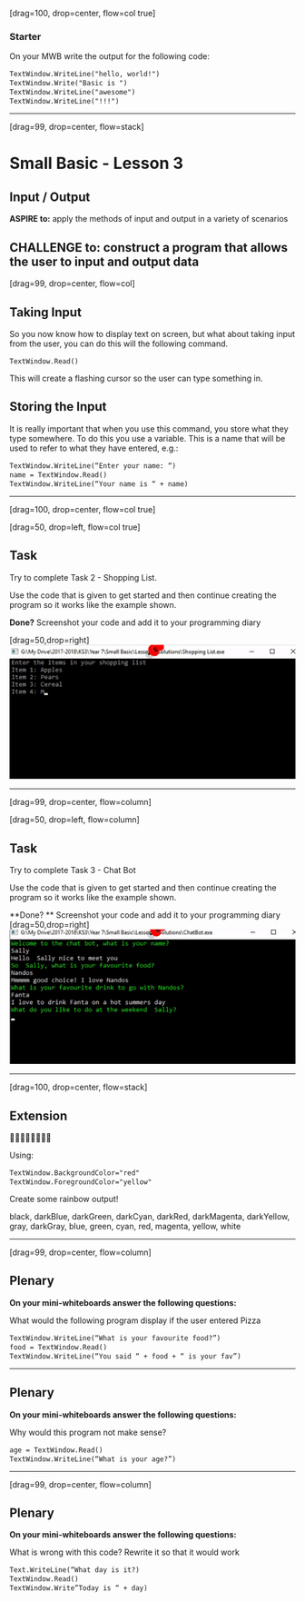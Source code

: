 [drag=100, drop=center, flow=col true]


### Starter

On your MWB write the output for the following code:

```basic 
TextWindow.WriteLine("hello, world!")
TextWindow.Write("Basic is ")
TextWindow.WriteLine("awesome")
TextWindow.WriteLine("!!!")
```

---

[drag=99, drop=center, flow=stack]
# Small Basic - Lesson 3 
## Input / Output

**ASPIRE to:**
apply the methods of input and output in a variety of scenarios

**CHALLENGE to:**
construct a program that allows the user to input and output data
---
[drag=99, drop=center, flow=col]
## Taking Input

So you now know how to display text on screen, but what about taking input from the user, you can do this will the following command.
```basic
TextWindow.Read()
```
This will create a flashing cursor so the user can type something in.

## Storing the Input
It is really important that when you use this command, you store what they type somewhere. To do this you use a variable. This is a name that will be used to refer to what they have entered, e.g.:

```basic
TextWindow.WriteLine(“Enter your name: “)
name = TextWindow.Read()
TextWindow.WriteLine(“Your name is “ + name)
```
---
[drag=100, drop=center, flow=col true]

[drag=50, drop=left, flow=col true]
## Task

Try to complete Task 2 - Shopping List.

Use the code that is given to get started and then continue creating the program so it works like the example shown.

**Done?**
Screenshot your code and add it to your programming diary

[drag=50,drop=right]
![](assets/img/slide11right.gif)


---
[drag=99, drop=center, flow=column]

[drag=50, drop=left, flow=column]
## Task

Try to complete Task 3 - Chat Bot


Use the code that is given to get started and then continue creating the program so it works like the example shown.

**Done? **
Screenshot your code and add it to your programming diary
[drag=50,drop=right]
![](assets/img/slide12right.gif)

---
[drag=100, drop=center, flow=stack]

## Extension

🌈🌈🌈🌈🌈🌈🌈🌈

Using:

```basic
TextWindow.BackgroundColor="red"
TextWindow.ForegroundColor="yellow"
```

Create some rainbow output!

black, darkBlue, darkGreen, darkCyan, darkRed, darkMagenta, darkYellow, gray, darkGray, blue, green, cyan, red, magenta, yellow, white


---
[drag=99, drop=center, flow=column]

## Plenary

**On your mini-whiteboards answer the following questions:**

What would the following program display if the user entered Pizza

```basic
TextWindow.WriteLine(“What is your favourite food?”)
food = TextWindow.Read()
TextWindow.WriteLine(“You said “ + food + “ is your fav”)
```

---

## Plenary

**On your mini-whiteboards answer the following questions:**

Why would this program not make sense?

```basic
age = TextWindow.Read()
TextWindow.WriteLine(“What is your age?”)
```
---
[drag=99, drop=center, flow=column]

## Plenary
**On your mini-whiteboards answer the following questions:**

What is wrong with this code? Rewrite it so that it would work
```basic
Text.WriteLine(“What day is it?)
TextWindow.Read()
TextWindow.Write”Today is “ + day)
```
